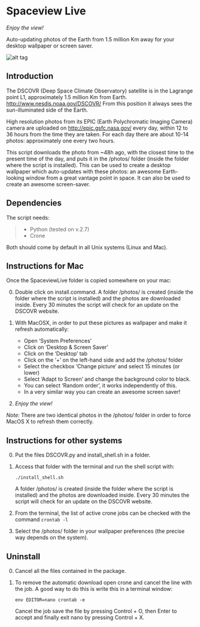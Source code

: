  Spaceview Live
=============
 *Enjoy the view!*

Auto-updating photos of the Earth from 1.5 million Km away for your desktop wallpaper or screen saver.

![alt tag](https://raw.github.com/DavidMarzocca/SpaceviewLive/master/DSCOVR%20Wallpaper%20Example.png)

Introduction
--------------

The DSCOVR (Deep Space Climate Observatory) satellite is in the Lagrange point L1, approximately 1.5 million Km from Earth.
http://www.nesdis.noaa.gov/DSCOVR/
From this position it always sees the sun-illuminated side of the Earth.

High resolution photos from its EPIC (Earth Polychromatic Imaging Camera) camera are uploaded on http://epic.gsfc.nasa.gov/ every day, within 12 to 36 hours from the time they are taken. For each day there are about 10-14 photos: approximately one every two hours.

This script downloads the photo from ~48h ago, with the closest time to the present time of the day, and puts it in the /photos/ folder (inside the folder where the script is installed).
This can be used to create a desktop wallpaper which auto-updates with these photos:
an awesome Earth-looking window from a great vantage point in space.
It can also be used to create an awesome screen-saver.

Dependencies
----------------

The script needs:
> - Python (tested on v.2.7)
> - Crone

Both should come by default in all Unix systems (Linux and Mac).

Instructions for Mac
-----------------------

Once the SpaceviewLive folder is copied somewhere on your mac:

0. Double click on install.command.
   A folder /photos/ is created (inside the folder where the script is installed) and the photos are downloaded inside.
   Every 30 minutes the script will check for an update on the DSCOVR website.

0. With MacOSX, in order to put these pictures as wallpaper and make it refresh automatically:
	- Open ‘System Preferences’
	- Click on ‘Desktop & Screen Saver’
	- Click on the ‘Desktop’ tab
	- Click on the ‘+’ on the left-hand side and add the /photos/ folder
	- Select the checkbox ‘Change picture’ and select 15 minutes (or lower)
	- Select ‘Adapt to Screen’ and change the background color to black.
	- You can select ‘Random order’, it works independently of this.
	- In a very similar way you can create an awesome screen saver!

0. *Enjoy the view!*


*Note:* There are two identical photos in the /photos/ folder in order to force MacOS X to refresh them correctly.

Instructions for other systems
-----------

0. Put the files DSCOVR.py and install_shell.sh in a folder.

0. Access that folder with the terminal and run the shell script with:
   ```
   ./install_shell.sh
   ```
   A folder /photos/ is created (inside the folder where the script is installed) and the photos are downloaded inside.
   Every 30 minutes the script will check for an update on the DSCOVR website.

0. From the terminal, the list of active crone jobs can be checked with the command `crontab -l`

0. Select the /photos/ folder in your wallpaper preferences (the precise way depends on the system).

Uninstall
-----------

0. Cancel all the files contained in the package.

0. To remove the automatic download open crone and cancel the line with the job.
    A good way to do this is write this in a terminal window:
    ```
   env EDITOR=nano crontab -e
   ```
	Cancel the job save the file by pressing Control + O, then Enter to accept and finally exit nano by pressing Control + X.
